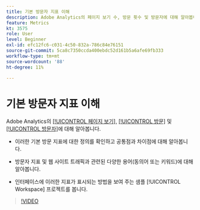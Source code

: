 ```yaml
---
title: 기본 방문자 지표 이해
description: Adobe Analytics의 페이지 보기 수, 방문 횟수 및 방문자에 대해 알아봅니다. insight에서 웹 사이트 트래픽을 이해하는 데 도움이 되는 기본 방문자 지표를 얻을 수 있습니다.
feature: Metrics
kt: 3575
role: User
level: Beginner
exl-id: efc12fc6-c031-4c50-832a-786c84e76151
source-git-commit: 5ca8c7350ccda400ebdc52d161b5a6afe69fb333
workflow-type: tm+mt
source-wordcount: '88'
ht-degree: 11%

---
```


# 기본 방문자 지표 이해

Adobe Analytics의 [[!UICONTROL 페이지 보기]](https://experienceleague.adobe.com/docs/analytics/components/metrics/page-views.html?lang=en), [[!UICONTROL 방문]](https://experienceleague.adobe.com/docs/analytics/components/metrics/visits.html?lang=ko-KR) 및 [[!UICONTROL 방문자]](https://experienceleague.adobe.com/docs/analytics/components/metrics/unique-visitors.html?lang=ko-KR)에 대해 알아봅니다.

* 이러한 기본 방문 지표에 대한 정의를 확인하고 공통점과 차이점에 대해 알아봅니다.

* 방문자 지표 및 웹 사이트 트래픽과 관련된 다양한 용어(동의어 또는 키워드)에 대해 알아봅니다.

* 인터페이스에 이러한 지표가 표시되는 방법을 보여 주는 샘플 [!UICONTROL Workspace] 프로젝트를 봅니다.

>[!VIDEO](https://video.tv.adobe.com/v/28774/?quality=12&learn=on)
